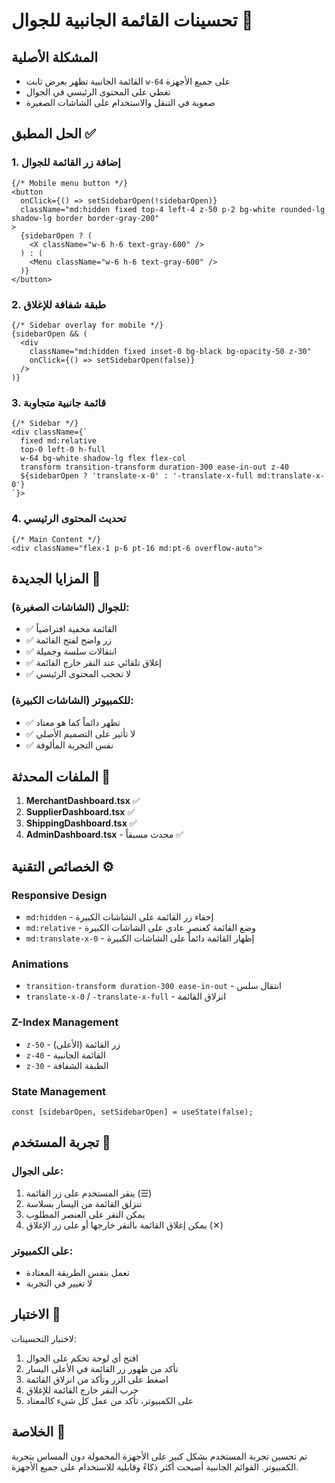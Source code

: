 # تحسينات القائمة الجانبية للجوال 📱

## المشكلة الأصلية
- القائمة الجانبية تظهر بعرض ثابت `w-64` على جميع الأجهزة
- تغطي على المحتوى الرئيسي في الجوال
- صعوبة في التنقل والاستخدام على الشاشات الصغيرة

## الحل المطبق ✅

### 1. إضافة زر القائمة للجوال
```tsx
{/* Mobile menu button */}
<button
  onClick={() => setSidebarOpen(!sidebarOpen)}
  className="md:hidden fixed top-4 left-4 z-50 p-2 bg-white rounded-lg shadow-lg border border-gray-200"
>
  {sidebarOpen ? (
    <X className="w-6 h-6 text-gray-600" />
  ) : (
    <Menu className="w-6 h-6 text-gray-600" />
  )}
</button>
```

### 2. طبقة شفافة للإغلاق
```tsx
{/* Sidebar overlay for mobile */}
{sidebarOpen && (
  <div 
    className="md:hidden fixed inset-0 bg-black bg-opacity-50 z-30"
    onClick={() => setSidebarOpen(false)}
  />
)}
```

### 3. قائمة جانبية متجاوبة
```tsx
{/* Sidebar */}
<div className={`
  fixed md:relative 
  top-0 left-0 h-full 
  w-64 bg-white shadow-lg flex flex-col 
  transform transition-transform duration-300 ease-in-out z-40
  ${sidebarOpen ? 'translate-x-0' : '-translate-x-full md:translate-x-0'}
`}>
```

### 4. تحديث المحتوى الرئيسي
```tsx
{/* Main Content */}
<div className="flex-1 p-6 pt-16 md:pt-6 overflow-auto">
```

## المزايا الجديدة 🚀

### للجوال (الشاشات الصغيرة):
- ✅ القائمة مخفية افتراضياً
- ✅ زر واضح لفتح القائمة
- ✅ انتقالات سلسة وجميلة
- ✅ إغلاق تلقائي عند النقر خارج القائمة
- ✅ لا تحجب المحتوى الرئيسي

### للكمبيوتر (الشاشات الكبيرة):
- ✅ تظهر دائماً كما هو معتاد
- ✅ لا تأثير على التصميم الأصلي
- ✅ نفس التجربة المألوفة

## الملفات المحدثة 📝

1. **MerchantDashboard.tsx** ✅
2. **SupplierDashboard.tsx** ✅  
3. **ShippingDashboard.tsx** ✅
4. **AdminDashboard.tsx** - محدث مسبقاً ✅

## الخصائص التقنية ⚙️

### Responsive Design
- `md:hidden` - إخفاء زر القائمة على الشاشات الكبيرة
- `md:relative` - وضع القائمة كعنصر عادي على الشاشات الكبيرة
- `md:translate-x-0` - إظهار القائمة دائماً على الشاشات الكبيرة

### Animations
- `transition-transform duration-300 ease-in-out` - انتقال سلس
- `translate-x-0` / `-translate-x-full` - انزلاق القائمة

### Z-Index Management
- `z-50` - زر القائمة (الأعلى)
- `z-40` - القائمة الجانبية
- `z-30` - الطبقة الشفافة

### State Management
```tsx
const [sidebarOpen, setSidebarOpen] = useState(false);
```

## تجربة المستخدم 👤

### على الجوال:
1. ينقر المستخدم على زر القائمة (☰)
2. تنزلق القائمة من اليسار بسلاسة
3. يمكن النقر على العنصر المطلوب
4. يمكن إغلاق القائمة بالنقر خارجها أو على زر الإغلاق (✕)

### على الكمبيوتر:
- تعمل بنفس الطريقة المعتادة
- لا تغيير في التجربة

## الاختبار 🧪

لاختبار التحسينات:
1. افتح أي لوحة تحكم على الجوال
2. تأكد من ظهور زر القائمة في الأعلى اليسار
3. اضغط على الزر وتأكد من انزلاق القائمة
4. جرب النقر خارج القائمة للإغلاق
5. على الكمبيوتر، تأكد من عمل كل شيء كالمعتاد

## الخلاصة 🎯

تم تحسين تجربة المستخدم بشكل كبير على الأجهزة المحمولة دون المساس بتجربة الكمبيوتر. 
القوائم الجانبية أصبحت أكثر ذكاءً وقابلية للاستخدام على جميع الأجهزة.